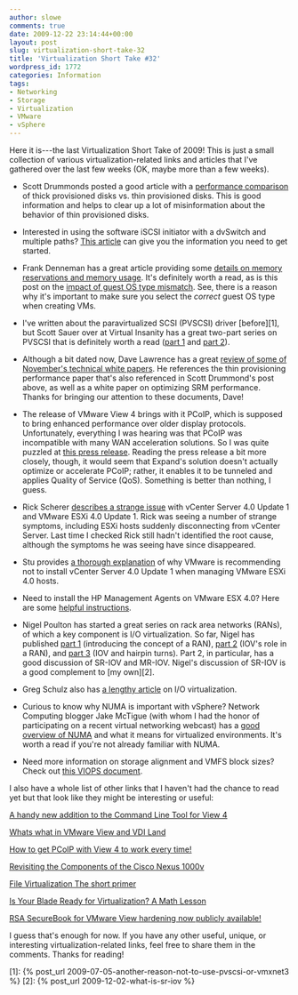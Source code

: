 ```yaml
---
author: slowe
comments: true
date: 2009-12-22 23:14:44+00:00
layout: post
slug: virtualization-short-take-32
title: 'Virtualization Short Take #32'
wordpress_id: 1772
categories: Information
tags:
- Networking
- Storage
- Virtualization
- VMware
- vSphere
---
```


Here it is---the last Virtualization Short Take of 2009! This is just a small collection of various virtualization-related links and articles that I've gathered over the last few weeks (OK, maybe more than a few weeks).

* Scott Drummonds posted a good article with a [performance comparison](http://vpivot.com/2009/11/18/performance-of-thin-provisioned-disks/) of thick provisioned disks vs. thin provisioned disks. This is good information and helps to clear up a lot of misinformation about the behavior of thin provisioned disks.

* Interested in using the software iSCSI initiator with a dvSwitch and multiple paths? [This article](http://goingvirtual.wordpress.com/2009/12/01/vsphere-4-0-update-1-with-software-iscsi-and-2-paths-on-dvswitch/) can give you the information you need to get started.

* Frank Denneman has a great article providing some [details on memory reservations and memory usage](http://frankdenneman.wordpress.com/2009/12/08/impact-of-memory-reservation/). It's definitely worth a read, as is this post on the [impact of guest OS type mismatch](http://frankdenneman.wordpress.com/2009/12/15/impact-of-mismatch-guest-os-type/). See, there is a reason why it's important to make sure you select the _correct_ guest OS type when creating VMs.

* I've written about the paravirtualized SCSI (PVSCSI) driver [before][1], but Scott Sauer over at Virtual Insanity has a great two-part series on PVSCSI that is definitely worth a read ([part 1](http://www.virtualinsanity.com/index.php/2009/11/21/more-bang-for-your-buck-with-pvscsi-part-1/) and [part 2](http://www.virtualinsanity.com/index.php/2009/12/01/more-bang-for-your-buck-with-pvscsi-part-2/)).

* Although a bit dated now, Dave Lawrence has a great [review of some of November's technical white papers](http://vmguy.com/wordpress/index.php/archives/1248). He references the thin provisioning performance paper that's also referenced in Scott Drummond's post above, as well as a white paper on optimizing SRM performance. Thanks for bringing our attention to these documents, Dave!

* The release of VMware View 4 brings with it PCoIP, which is supposed to bring enhanced performance over older display protocols. Unfortunately, everything I was hearing was that PCoIP was incompatible with many WAN acceleration solutions. So I was quite puzzled at [this press release](http://www.businesswire.com/portal/site/home/permalink/?ndmViewId=news_view&newsId=20091207005609&newsLang=en). Reading the press release a bit more closely, though, it would seem that Expand's solution doesn't actually optimize or accelerate PCoIP; rather, it enables it to be tunneled and applies Quality of Service (QoS). Something is better than nothing, I guess.

* Rick Scherer [describes a strange issue](http://vmwaretips.com/wp/2009/12/09/strange-vcenter-40-u1-and-esxi-40-u1-ssl-issue/) with vCenter Server 4.0 Update 1 and VMware ESXi 4.0 Update 1. Rick was seeing a number of strange symptoms, including ESXi hosts suddenly disconnecting from vCenter Server. Last time I checked Rick still hadn't identified the root cause, although the symptoms he was seeing have since disappeared.

* Stu provides [a thorough explanation](http://vinternals.com/2009/12/why-you-shouldnt-update-vcenter-if-using-esxi-yet/) of why VMware is recommending not to install vCenter Server 4.0 Update 1 when managing VMware ESXi 4.0 hosts.

* Need to install the HP Management Agents on VMware ESX 4.0? Here are some [helpful instructions](http://blog.mrpol.nl/2009/11/03/installing-hp-insight-management-agents-on-vmware-vsphere-4-server/).

* Nigel Poulton has started a great series on rack area networks (RANs), of which a key component is I/O virtualization. So far, Nigel has published [part 1](http://blog.nigelpoulton.com/ran-rack-area-networking/) (introducing the concept of a RAN), [part 2](http://blog.nigelpoulton.com/rack-area-networking-iov/) (IOV's role in a RAN), and [part 3](http://blog.nigelpoulton.com/ran-iov-and-hairpin-turns/) (IOV and hairpin turns). Part 2, in particular, has a good discussion of SR-IOV and MR-IOV. Nigel's discussion of SR-IOV is a good complement to [my own][2].

* Greg Schulz also has [a lengthy article](http://storageio.com/blog/?p=729) on I/O virtualization.

* Curious to know why NUMA is important with vSphere? Network Computing blogger Jake McTigue (with whom I had the honor of participating on a recent virtual networking webcast) has a [good overview of NUMA](http://www.networkcomputing.com/virtualization/harnessing-vsphere-performance-benefits-for-numa.php) and what it means for virtualized environments. It's worth a read if you're not already familiar with NUMA.

* Need more information on storage alignment and VMFS block sizes? Check out [this VIOPS document](http://viops.vmware.com/home/docs/DOC-1407).

I also have a whole list of other links that I haven't had the chance to read yet but that look like they might be interesting or useful:

[A handy new addition to the Command Line Tool for View 4](http://www.virtualinsanity.com/index.php/2009/12/08/a-handy-new-addition-to-the-command-line-tool-for-view-4/)  

[Whats what in VMware View and VDI Land](http://virtualgeek.typepad.com/virtual_geek/2009/12/whats-what-in-vmware-view-and-vdi-land.html)  

[How to get PCoIP with View 4 to work every time!](http://www.thatsmyview.net/2009/12/18/how-to-get-pcoip-with-view-4-to-work-every-time/)  

[Revisiting the Components of the Cisco Nexus 1000v](http://jasonnash.wordpress.com/2009/12/18/revisiting-the-components-of-the-cisco-nexus-1000v/)  

[File Virtualization The short primer](http://devcentral.f5.com/weblogs/dmacvittie/archive/2009/12/06/file-virtualizationhellip-the-short-primer.aspx)  

[Is Your Blade Ready for Virtualization? A Math Lesson](http://www.dailyhypervisor.com/2009/12/19/is-your-blade-ready-for-virtualization-a-math-lesson/comment-page-1/#comment-213)  

[RSA SecureBook for VMware View hardening now publicly available!](http://virtualgeek.typepad.com/virtual_geek/2009/12/rsa-securebook-for-vmware-view-hardening-now-publicly-available.html)

I guess that's enough for now. If you have any other useful, unique, or interesting virtualization-related links, feel free to share them in the comments. Thanks for reading!

[1]: {% post_url 2009-07-05-another-reason-not-to-use-pvscsi-or-vmxnet3 %}
[2]: {% post_url 2009-12-02-what-is-sr-iov %}
